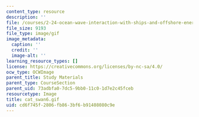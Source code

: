 ```yaml
---
content_type: resource
description: ''
file: /courses/2-24-ocean-wave-interaction-with-ships-and-offshore-energy-systems-13-022-spring-2002/cd6f745f2806fb863bf6b91408080c9e_cat_swan6.gif
file_size: 9193
file_type: image/gif
image_metadata:
  caption: ''
  credit: ''
  image-alt: ''
learning_resource_types: []
license: https://creativecommons.org/licenses/by-nc-sa/4.0/
ocw_type: OCWImage
parent_title: Study Materials
parent_type: CourseSection
parent_uid: 73adbfa0-7dc5-9bb0-11c0-1d7e2c45fceb
resourcetype: Image
title: cat_swan6.gif
uid: cd6f745f-2806-fb86-3bf6-b91408080c9e
---
```

